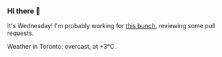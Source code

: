 ### Hi there :wave:

It's Wednesday! I'm probably working for [this bunch](https://github.com/kohofinancial), reviewing some pull requests.

Weather in Toronto: overcast, at +3°C.
